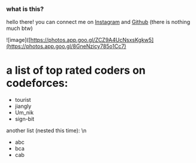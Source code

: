 ### what is this?

hello there!
you can connect me on [Instagram](https://www.instagram.com/nitin85522) and [Github](https://github.com/sign-bit) (there is nothing much btw)

![image]([https://photos.app.goo.gl/ZCZ9A4UcNsxsKgkw5](https://photos.app.goo.gl/8GneNzicy785o1Cc7)

# a list of top rated coders on codeforces:
- tourist
- jiangly
- Um_nik
- sign-bit

another list (nested this time): \n
- abc
- bca
- cab


